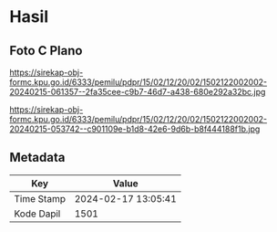 # Hasil

## Foto C Plano

https://sirekap-obj-formc.kpu.go.id/6333/pemilu/pdpr/15/02/12/20/02/1502122002002-20240215-061357--2fa35cee-c9b7-46d7-a438-680e292a32bc.jpg

https://sirekap-obj-formc.kpu.go.id/6333/pemilu/pdpr/15/02/12/20/02/1502122002002-20240215-053742--c901109e-b1d8-42e6-9d6b-b8f444188f1b.jpg


## Metadata

| Key        | Value               |
| ---------- | ------------------- |
| Time Stamp | 2024-02-17 13:05:41 |
| Kode Dapil | 1501                |



